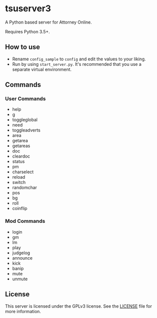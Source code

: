 # tsuserver3

A Python based server for Attorney Online.

Requires Python 3.5+.


## How to use

* Rename `config_sample` to `config` and edit the values to your liking.  
* Run by using `start_server.py`. It's recommended that you use a separate virtual environment.

## Commands

### User Commands

* help
* g
* toggleglobal
* need
* toggleadverts
* area
* getarea
* getareas
* doc
* cleardoc
* status
* pm
* charselect
* reload
* switch
* randomchar
* pos
* bg
* roll
* coinflip

### Mod Commands

* login
* gm
* lm
* play
* judgelog
* announce
* kick
* banip
* mute
* unmute

## License

This server is licensed under the GPLv3 license. See the
[LICENSE](LICENSE.md) file for more information.